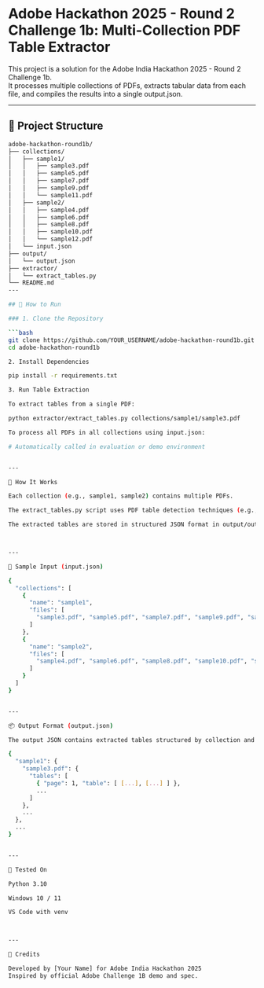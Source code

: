 # Adobe Hackathon 2025 - Round 2 Challenge 1b: Multi-Collection PDF Table Extractor

This project is a solution for the Adobe India Hackathon 2025 - Round 2 Challenge 1b.  
It processes multiple collections of PDFs, extracts tabular data from each file, and compiles the results into a single output.json.

---

## 📁 Project Structure

```bash
adobe-hackathon-round1b/
├── collections/
│   ├── sample1/
│   │   ├── sample3.pdf
│   │   ├── sample5.pdf
│   │   ├── sample7.pdf
│   │   ├── sample9.pdf
│   │   └── sample11.pdf
│   ├── sample2/
│   │   ├── sample4.pdf
│   │   ├── sample6.pdf
│   │   ├── sample8.pdf
│   │   ├── sample10.pdf
│   │   └── sample12.pdf
│   └── input.json
├── output/
│   └── output.json
├── extractor/
│   └── extract_tables.py
└── README.md
---

## 🚀 How to Run

### 1. Clone the Repository

```bash
git clone https://github.com/YOUR_USERNAME/adobe-hackathon-round1b.git
cd adobe-hackathon-round1b

2. Install Dependencies

pip install -r requirements.txt

3. Run Table Extraction

To extract tables from a single PDF:

python extractor/extract_tables.py collections/sample1/sample3.pdf

To process all PDFs in all collections using input.json:

# Automatically called in evaluation or demo environment


---

🧠 How It Works

Each collection (e.g., sample1, sample2) contains multiple PDFs.

The extract_tables.py script uses PDF table detection techniques (e.g., pdfplumber, pdfminer, etc.) to extract tables.

The extracted tables are stored in structured JSON format in output/output.json.



---

📝 Sample Input (input.json)

{
  "collections": [
    {
      "name": "sample1",
      "files": [
        "sample3.pdf", "sample5.pdf", "sample7.pdf", "sample9.pdf", "sample11.pdf"
      ]
    },
    {
      "name": "sample2",
      "files": [
        "sample4.pdf", "sample6.pdf", "sample8.pdf", "sample10.pdf", "sample12.pdf"
      ]
    }
  ]
}


---

📦 Output Format (output.json)

The output JSON contains extracted tables structured by collection and PDF filename:

{
  "sample1": {
    "sample3.pdf": {
      "tables": [
        { "page": 1, "table": [ [...], [...] ] },
        ...
      ]
    },
    ...
  },
  ...
}


---

🧪 Tested On

Python 3.10

Windows 10 / 11

VS Code with venv



---

🔗 Credits

Developed by [Your Name] for Adobe India Hackathon 2025
Inspired by official Adobe Challenge 1B demo and spec.